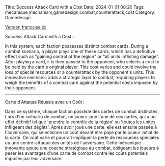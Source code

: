 Title: Success Attack Card with a Cost
Date: 2024-01-01 08:20
Tags: mecanique,mechanism,gamedesign,combat,counterattack,cost
Category: Gamedesign

[Version française ici](#Version_française)




Success Attack Card with a Cost :


In this system, each faction possesses distinct combat cards. During a combat scenario, a player plays one of these cards, which has a definitive effect such as "gaining control of the region" or "all units inflicting damage". After playing a card, it is then passed to the opponent, who selects a cost to be paid by the card's original player. This cost varies and could involve the loss of special resources or a counterattack by the opponent's units. This innovative mechanic adds a strategic layer to combat, requiring players to weigh the benefits of a combat card against the potential costs imposed by their opponent.


 _____________________________________




 Carte d'Attaque Réussie avec un Coût :

Dans ce système, chaque faction possède des cartes de combat distinctes. Lors d'un scénario de combat, un joueur joue l'une de ces cartes, qui a un effet définitif tel que 'prendre le contrôle de la région' ou 'toutes les unités infligeant des dégâts'. Après avoir joué une carte, elle est ensuite passée à l'adversaire, qui sélectionne un coût devant être payé par le joueur initial de la carte. Ce coût varie et pourrait impliquer la perte de ressources spéciales ou une contre-attaque des unités de l'adversaire. Cette mécanique innovante ajoute une couche stratégique au combat, obligeant les joueurs à peser les avantages d'une carte de combat contre les coûts potentiels imposés par leur adversaire.